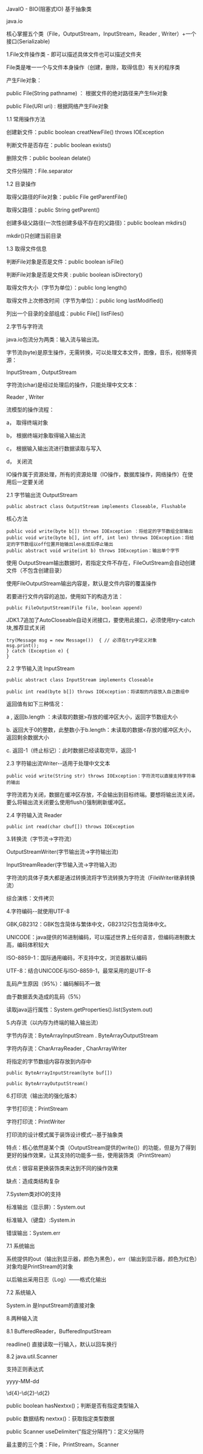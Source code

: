 JavaIO - BIO(阻塞式IO)  基于抽象类

java.io



核心掌握五个类（File，OutputStream，InputStream，Reader , Writer）+一个接口(Serializable)



1.File文件操作类  - 即可以描述具体文件也可以描述文件夹

   File类是唯一一个与文件本身操作（创建，删除，取得信息）有关的程序类

  产生File对象：

 public  File(String pathname) ： 根据文件的绝对路径来产生file对象

 public  File(URI uri) : 根据网络产生File对象

  1.1  常用操作方法

   创建新文件：public boolean creatNewFile() throws IOException

   判断文件是否存在：public boolean exists()

   删除文件：public boolean delate()

   文件分隔符：File.separator

   1.2  目录操作

  取得父路径的File对象：public File getParentFile()

  取得父路径：public String getParent()

  创建多级父路径(一次性创建多级不存在的父路径)：public boolean mkdirs()

  mkdir()只创建当前目录

   1.3 取得文件信息

   判断File对象是否是文件：public boolean isFile()

   判断File对象是否是文件夹  :  public boolean isDirectory()

   取得文件大小（字节为单位）：public long length()

   取得文件上次修改时间（字节为单位）：public long lastModified()

   列出一个目录的全部组成：public File[] listFiles()



2.字节与字符流

java.io包流分为两类：输入流与输出流。

字节流(byte)是原生操作，无需转换，可以处理文本文件，图像，音乐，视频等资源：

InputStream  ,   OutputStream

字符流(char)是经过处理后的操作，只能处理中文文本：

Reader  ,   Writer

流模型的操作流程：

a， 取得终端对象

b， 根据终端对象取得输入输出流

c， 根据输入输出流进行数据读取与写入

d， 关闭流

IO操作属于资源处理，所有的资源处理（IO操作，数据库操作，网络操作）在使用后一定要关闭



2.1 字节输出流 OutputStream

```
public abstract class OutputStream implements Closeable, Flushable 
```

核心方法

```
public void write(byte b[]) throws IOException ：将给定的字节数组全部输出
public void write(byte b[], int off, int len) throws IOException：将给定的字节数组以off位置开始输出len长度后停止输出
public abstract void write(int b) throws IOException：输出单个字节
```

使用 OutputStream输出数据时，若指定文件不存在，FileOutStream会自动创建文件（不包含创建目录）

使用FileOutputStream输出内容是，默认是文件内容的覆盖操作

若要进行文件内容的追加，使用如下的构造方法：

```
public FileOutputStream(File file, boolean append)
```

JDK1.7追加了AutoCloseable自动关闭接口，要使用此接口，必须使用try-catch块,推荐显式关闭

```
try(Message msg = new Message())  { // 必须在try中定义对象
msg.print();
} catch (Exception e) {
}
```



2.2 字节输入流 InputStream

```
public abstract class InputStream implements Closeable
```

```
public int read(byte b[]) throws IOException：将读取的内容放入自己数组中
```

返回值有如下三种情况：

a , 返回b.length ：未读取的数据>存放的缓冲区大小，返回字节数组大小

b. 返回大于0的整数，此整数小于b.length：未读取的数据<存放的缓冲区大小，返回剩余数据大小

c.  返回-1（终止标记）：此时数据已经读取完毕，返回-1



2.3 字符输出流Writer--适用于处理中文文本

```
public void write(String str) throws IOException：字符流可以直接支持字符串的输出
```

字符流若为关闭，数据在缓冲区存放，不会输出到目标终端。要想将输出流关闭，要么将输出流关闭要么使用flush()强制刷新缓冲区。



2.4 字符输入流 Reader

```
public int read(char cbuf[]) throws IOException
```



3.转换流（字节流->字符流）

OutputStreamWriter(字节输出流->字符输出流)

InputStreamReader(字节输入流->字符输入流)

字符流的具体子类大都是通过转换流将字节流转换为字符流（FileWriter继承转换流）



综合演练：文件拷贝



4.字符编码--就使用UTF-8

GBK,GB2312：GBK包含简体与繁体中文，GB2312只包含简体中文。

UNICODE：java提供的16进制编码，可以描述世界上任何语言，但编码进制数太高，编码体积较大

ISO-8859-1：国际通用编码，不支持中文，浏览器默认编码

UTF-8：结合UNICODE与ISO-8859-1，最常采用的是UTF-8

乱码产生原因（95%）：编码解码不一致

由于数据丢失造成的乱码（5%）

读取java运行属性：System.getProperties().list(System.out)



5.内存流（以内存为终端的输入输出流）

字节内存流：ByteArrayInputStream . ByteArrayOutputStream

字符内存流：CharArrayReader ,  CharArrayWriter

将指定的字节数组内容存放到内存中

```
public ByteArrayInputStream(byte buf[])
```

```
public ByteArrayOutputStream()
```



6.打印流（输出流的强化版本）

字节打印流：PrintStream

字符打印流：PrintWriter

打印流的设计模式属于装饰设计模式--基于抽象类

特点：核心依然是某个类（OutputStream提供的write()）的功能，但是为了得到更好的操作效果，让其支持的功能多一些，使用装饰类（PrintStream）

优点：很容易更换装饰类来达到不同的操作效果

缺点：造成类结构复杂



7.System类对IO的支持

标准输出（显示屏）：System.out

标准输入（键盘）:System.in

错误输出：System.err



7.1  系统输出

系统提供的out（输出到显示器，颜色为黑色），err（输出到显示器，颜色为红色）对象均是PrintStream的对象

以后输出采用日志（Log）——格式化输出



7.2 系统输入

System.in 是InputStream的直接对象



8.两种输入流

8.1 BufferedReader，BufferedInputStream

readline() 直接读取一行输入，默认以回车换行



8.2 java.util.Scanner

支持正则表达式

yyyy-MM-dd

\d{4}-\d{2}-\d{2}

public boolean hasNextxx()；判断是否有指定类型输入

public  数据结构  nextxx()：获取指定类型数据

public Scanner useDelimiter("指定分隔符")：定义分隔符



最主要的三个类：File，PrintStream，Scanner